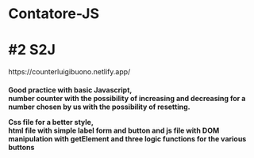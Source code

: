 # Contatore-JS <br>
<h1><strong>#2 S2J</strong></h1>
https://counterluigibuono.netlify.app/
<br>
<h4>Good practice with basic Javascript, <br>
  number counter with the possibility of increasing and decreasing for a number chosen by us with the possibility of resetting. <br>

Css file for a better style,<br>
html file with simple label form and button and js file with DOM manipulation with getElement and three logic functions for the various buttons </h4>
